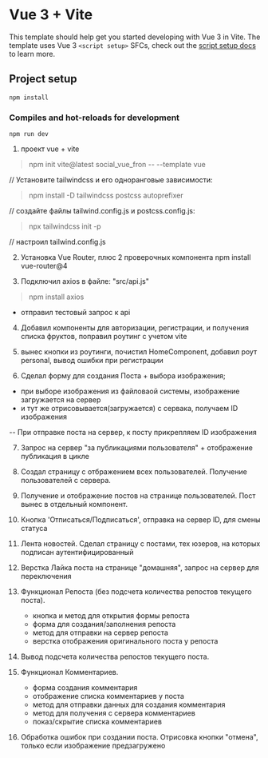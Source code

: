 # Vue 3 + Vite

This template should help get you started developing with Vue 3 in Vite. The template uses Vue 3 `<script setup>` SFCs, check out the [script setup docs](https://v3.vuejs.org/api/sfc-script-setup.html#sfc-script-setup) to learn more.

## Project setup
```
npm install
```

### Compiles and hot-reloads for development
```
npm run dev
```

1) проект vue + vite
>npm init vite@latest social_vue_fron -- --template vue

// Установите tailwindcss и его одноранговые зависимости:
>npm install -D tailwindcss postcss autoprefixer

// создайте файлы tailwind.config.js и postcss.config.js:
>npx tailwindcss init -p

// настроил tailwind.config.js

2) Установка Vue Router, плюс 2 проверочных компонента
npm install vue-router@4

3) Подключил axios в файле: "src/api.js"
>npm install axios
+ отправил тестовый запрос к api

4) Добавил компоненты для авторизации, регистрации,
и получения списка фруктов, поправил роутинг с учетом vite

5) вынес кнопки из роутинги, почистил HomeComponent, добавил роут personal, вывод ошибки при регистрации

6) Сделал форму для создания Поста + выбора изображения;
- при выборе изображения из файловаой системы, изображение загружается на сервер 
- и тут же отрисовывается(загружается) с сервака, получаем ID изображения

-- При отправке поста на сервер, к посту прикрепляем ID изображения

7. Запрос на сервер "за публикациями пользователя" + отображение публикация в цикле

8. Создал страницу с отбражением всех пользователей. Получение пользователей с сервера.

9. Получение и отображение постов на странице пользователей. Пост вынес в отдельный компонент.

10. Кнопка 'Отписаться/Подписаться', отправка на сервер ID, для смены статуса

11. Лента новостей. Сделал страницу с постами, тех юзеров, на которых подписан аутентифицированный

12. Верстка Лайка поста на странице "домашняя", запрос на сервер для переключения

13. Функционал Репоста (без подсчета количества репостов текущего поста).
    - кнопка и метод для открытия формы репоста
    - форма для создания/заполнения репоста
    - метод для отправки на сервер репоста
    - верстка отображения оригинального поста у репоста

14. Вывод подсчета количества репостов текущего поста.

15. Функционал Комментариев.
    - форма создания комментария
    - отображение списка комментариев у поста
    - метод для отправки данных для создания комментария
    - метод для получения с сервера комментариев
    - показ/скрытие списка комментариев

16. Обработка ошибок при создании поста. Отрисовка кнопки "отмена", только если изображение предзагружено